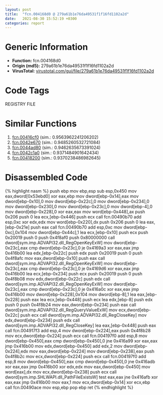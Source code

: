 ```yaml
---
layout: post
title:  "fcn.004168d0 @ 279a61b1e76da49531f1f16fd1102a2d"
date:   2021-08-30 15:52:19 +0300
categories: report
---
```


# Generic Information
- **Function:** fcn.004168d0
- **Origin (md5):** 279a61b1e76da49531f1f16fd1102a2d
- **VirusTotal:** [virustotal.com/gui/file/279a61b1e76da49531f1f16fd1102a2d][virustotal_ref]

# Code Tags
<span class="tag" id="REGISTRY">REGISTRY</span>
<span class="tag" id="FILE">FILE</span>


# Similar Functions

1. [fcn.00416cf0][similar_1_ref] (sim.: 0.9563962241206202)
2. [fcn.0042e670][similar_2_ref] (sim.: 0.9485260532721084)
3. [fcn.0044ad80][similar_3_ref] (sim.: 0.9462635673391024)
4. [fcn.0042c1a0][similar_4_ref] (sim.: 0.9371484901642434)
5. [fcn.00418200][similar_5_ref] (sim.: 0.9370238486982645)


# Disassembled Code

{% highlight nasm %}
push ebp
mov ebp,esp
sub esp,0x450
mov eax,dword[0x53ebd0]
xor eax,ebp
mov dword[ebp-0x14],eax
mov dword[ebp-0x10],0
mov dword[ebp-0x22c],0
mov dword[ebp-0x234],0
mov dword[ebp-0x230],0
mov dword[ebp-0x23c],0
mov dword[ebp-4],0
mov dword[ebp-0x228],0
xor eax,eax
mov word[ebp-0x448],ax
push 0x206
push 0
lea ecx,[ebp-0x446]
push ecx
call fcn.00490b70
add esp,0xc
xor edx,edx
mov word[ebp-0x220],dx
push 0x206
push 0
lea eax,[ebp-0x21e]
push eax
call fcn.00490b70
add esp,0xc
mov dword[ebp-0xc],0x104
mov dword[ebp-0x44c],1
lea ecx,[ebp-0x10]
push ecx
push 0x20019
push 0
push 0x4f8af0
push 0x80000000
call dword[sym.imp.ADVAPI32.dll_RegOpenKeyExW]
mov dword[ebp-0x23c],eax
cmp dword[ebp-0x23c],0
je 0x4169a3
xor eax,eax
jmp 0x416b00
lea edx,[ebp-0x22c]
push edx
push 0x20019
push 0
push 0x4f8afc
mov eax,dword[ebp-0x10]
push eax
call dword[sym.imp.ADVAPI32.dll_RegOpenKeyExW]
mov dword[ebp-0x23c],eax
cmp dword[ebp-0x23c],0
je 0x4169d6
xor eax,eax
jmp 0x416b00
lea ecx,[ebp-0x234]
push ecx
push 0x20019
push 0
push 0x4f8b08
mov edx,dword[ebp-0x22c]
push edx
call dword[sym.imp.ADVAPI32.dll_RegOpenKeyExW]
mov dword[ebp-0x23c],eax
cmp dword[ebp-0x23c],0
je 0x416a0c
xor eax,eax
jmp 0x416b00
mov dword[ebp-0x228],0x104
mov dword[ebp-8],1
lea eax,[ebp-0x228]
push eax
lea ecx,[ebp-0x448]
push ecx
lea edx,[ebp-8]
push edx
push 0
push 0x4f8b24
mov eax,dword[ebp-0x234]
push eax
call dword[sym.imp.ADVAPI32.dll_RegQueryValueExW]
mov ecx,dword[ebp-0x22c]
push ecx
call dword[sym.imp.ADVAPI32.dll_RegCloseKey]
mov edx,dword[ebp-0x234]
push edx
call dword[sym.imp.ADVAPI32.dll_RegCloseKey]
lea eax,[ebp-0x448]
push eax
call fcn.004917f3
add esp,4
mov dword[ebp-0x224],eax
push 0x4f8b28
mov ecx,dword[ebp-0x224]
push ecx
call fcn.004197f0
add esp,8
mov dword[ebp-0x450],eax
cmp dword[ebp-0x450],0
jne 0x416a99
xor eax,eax
jmp 0x416b00
mov edx,dword[ebp-0x450]
add edx,2
mov dword[ebp-0x224],edx
mov eax,dword[ebp-0x224]
mov dword[ebp-0x238],eax
push 0x4f8b2c
mov ecx,dword[ebp-0x224]
push ecx
call fcn.004197f0
add esp,8
mov dword[ebp-0x450],eax
cmp dword[ebp-0x450],0
jne 0x416adb
xor eax,eax
jmp 0x416b00
xor edx,edx
mov eax,dword[ebp-0x450]
mov word[eax],dx
mov ecx,dword[ebp-0x238]
push ecx
call dword[sym.imp.SHLWAPI.dll_PathFileExistsW]
test eax,eax
jne 0x416afb
xor eax,eax
jmp 0x416b00
mov eax,1
mov ecx,dword[ebp-0x14]
xor ecx,ebp
call fcn.00490ace
mov esp,ebp
pop ebp
ret 
{% endhighlight %}


[similar_1_ref]: /report/fcn.00416cf0@279a61b1e76da49531f1f16fd1102a2d
[similar_2_ref]: /report/fcn.0042e670@279a61b1e76da49531f1f16fd1102a2d
[similar_3_ref]: /report/fcn.0044ad80@279a61b1e76da49531f1f16fd1102a2d
[similar_4_ref]: /report/fcn.0042c1a0@279a61b1e76da49531f1f16fd1102a2d
[similar_5_ref]: /report/fcn.00418200@279a61b1e76da49531f1f16fd1102a2d
[virustotal_ref]: https://www.virustotal.com/gui/file/279a61b1e76da49531f1f16fd1102a2d